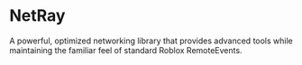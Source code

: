 # NetRay
A powerful, optimized networking library that provides advanced tools     while maintaining the familiar feel of standard Roblox RemoteEvents.
